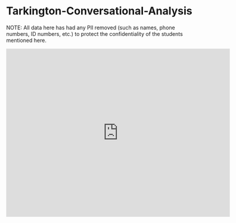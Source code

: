 # Tarkington-Conversational-Analysis
NOTE: All data here has had any PII removed (such as names, phone numbers, ID numbers, etc.) to protect the confidentiality of the students mentioned here.

<html>
<iframe width="600" height="450" src="https://datastudio.google.com/embed/reporting/1aae7a45-d5ed-4268-9754-a3a0de71826d/page/VhKYC" frameborder="0" style="border:0" allowfullscreen></iframe>
</html>
